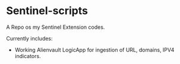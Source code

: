 # Sentinel-scripts

A Repo os my Sentinel Extension codes.

Currently includes:
- Working Alienvault LogicApp for ingestion of URL, domains, IPV4 indicators.
